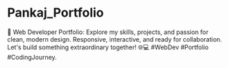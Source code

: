 # Pankaj_Portfolio
🚀 Web Developer Portfolio: Explore my skills, projects, and passion for clean, modern design. Responsive, interactive, and ready for collaboration. Let's build something extraordinary together! 🌐💻 #WebDev #Portfolio #CodingJourney.
